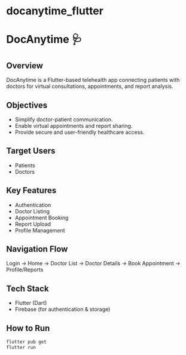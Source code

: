 # docanytime_flutter
# DocAnytime 🩺

## Overview
DocAnytime is a Flutter-based telehealth app connecting patients with doctors for virtual consultations, appointments, and report analysis.

## Objectives
- Simplify doctor-patient communication.
- Enable virtual appointments and report sharing.
- Provide secure and user-friendly healthcare access.

## Target Users
- Patients
- Doctors

## Key Features
- Authentication
- Doctor Listing
- Appointment Booking
- Report Upload
- Profile Management

## Navigation Flow
Login → Home → Doctor List → Doctor Details → Book Appointment → Profile/Reports

## Tech Stack
- Flutter (Dart)
- Firebase (for authentication & storage)

## How to Run
```bash
flutter pub get
flutter run
